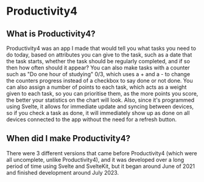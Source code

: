 # Productivity4

## What is Productivity4?

Productivity4 was an app I made that would tell you what tasks you need to do today, based on attributes you can give to the task, such as a date that the task starts, whether the task should be regularly completed, and if so then how often should it appear? You can also make tasks with a counter such as "Do one hour of studying" 0/3, which uses a + and a - to change the counters progress instead of a checkbox to say done or not done. You can also assign a number of points to each task, which acts as a weight given to each task, so you can prioritise them, as the more points you score, the better your statistics on the chart will look. Also, since it's programmed using Svelte, it allows for immediate update and syncing between devices, so if you check a task as done, it will immediately show up as done on all devices connected to the app without the need for a refresh button.

## When did I make Productivity4?

There were 3 different versions that came before Productivity4 (which were all uncomplete, unlike Productivity4), and it was developed over a long period of time using Svelte and SvelteKit, but it began around June of 2021 and finished development around July 2023.
